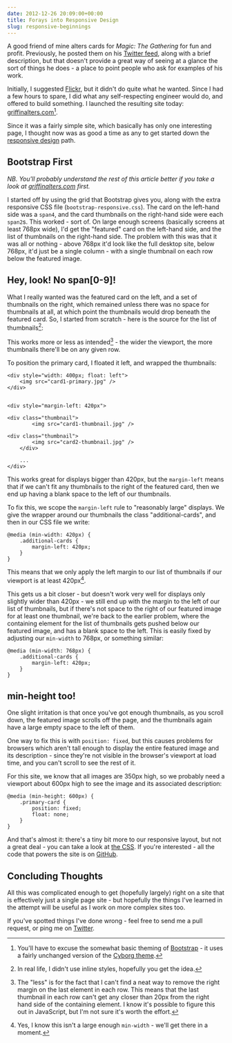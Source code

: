 ```yaml
---
date: 2012-12-26 20:09:00+00:00
title: Forays into Responsive Design
slug: responsive-beginnings
---
```


A good friend of mine alters cards for _Magic: The Gathering_ for fun
and profit. Previously, he posted them on his [Twitter
feed](http://www.twitter.com/JamesTMS), along with a brief
description, but that doesn't provide a great way of seeing at a
glance the sort of things he does - a place to point people who ask
for examples of his work.

<!-- more -->

Initially, I suggested [Flickr](http://www.flickr.com), but it didn't
do quite what he wanted. Since I had a few hours to spare, I did what
any self-respecting engineer would do, and offered to build
something. I launched the resulting site today:
[griffinalters.com](http://www.griffinalters.com)[^1].

Since it was a fairly simple site, which basically has only one
interesting page, I thought now was as good a time as any to get
started down the [responsive
design](http://alistapart.com/article/responsive-web-design) path.


## Bootstrap First


_NB. You'll probably understand the rest of this article better if
you take a look at [griffinalters.com](http://www.griffinalters.com)
first._

I started off by using the grid that Bootstrap gives you, along with
the extra responsive CSS file (`bootstrap-responsive.css`). The card
on the left-hand side was a `span4`, and the card thumbnails on the
right-hand side were each `span2`s. This worked - sort of. On large
enough screens (basically screens at least 768px wide), I'd get the
"featured" card on the left-hand side, and the list of thumbnails on
the right-hand side. The problem with this was that it was all or
nothing - above 768px it'd look like the full desktop site, below
768px, it'd just be a single column - with a single thumbnail on each
row below the featured image.


## Hey, look! No span[0-9]!


What I really wanted was the featured card on the left, and a set of
thumbnails on the right, which remained unless there was no space for
thumbnails at all, at which point the thumbnails would drop beneath
the featured card. So, I started from scratch - here is the source
for the list of thumbnails[^2]:

This works more or less as intended[^3] - the wider the
viewport, the more thumbnails there'll be on any given row.

To position the primary card, I floated it left, and wrapped the
thumbnails:

```
<div style="width: 400px; float: left">
    <img src="card1-primary.jpg" />
</div>


<div style="margin-left: 420px">

<div class="thumbnail">
        <img src="card1-thumbnail.jpg" />

<div class="thumbnail">
        <img src="card2-thumbnail.jpg" />
    </div>

    ...
</div>
```

This works great for displays bigger than 420px, but the
`margin-left` means that if we can't fit any thumbnails to the right
of the featured card, then we end up having a blank space to the left
of our thumbnails.

To fix this, we scope the `margin-left` rule to "reasonably large"
displays. We give the wrapper around our thumbnails the class
"additional-cards", and then in our CSS file we write:

```
@media (min-width: 420px) {
    .additional-cards {
        margin-left: 420px;
    }
}
```

This means that we only apply the left margin to our list of
thumbnails if our viewport is at least 420px[^4].

This gets us a bit closer - but doesn't work very well for displays
only slightly wider than 420px - we still end up with the margin to
the left of our list of thumbnails, but if there's not space to the
right of our featured image for at least one thumbnail, we're back to
the earlier problem, where the containing element for the list of
thumbnails gets pushed below our featured image, and has a blank
space to the left. This is easily fixed by adjusting our `min-width`
to 768px, or something similar:

```
@media (min-width: 768px) {
    .additional-cards {
        margin-left: 420px;
    }
}
```

## min-height too!


One slight irritation is that once you've got enough thumbnails, as
you scroll down, the featured image scrolls off the page, and the
thumbnails again have a large empty space to the left of them.

One way to fix this is with `position: fixed`, but this causes
problems for browsers which aren't tall enough to display the entire
featured image and its description - since they're not visible in the
browser's viewport at load time, and you can't scroll to see the rest
of it.

For this site, we know that all images are 350px high, so we probably
need a viewport about 600px high to see the image and its associated
description:

```
@media (min-height: 600px) {
    .primary-card {
        position: fixed;
        float: none;
    }
}
```

And that's almost it: there's a tiny bit more to our responsive
layout, but not a great deal - you can take a look at [the
CSS](https://raw.github.com/dominicrodger/squigcards/master/squigcards/static/squigcards/css/base.css). If
you're interested - all the code that powers the site is on
[GitHub](https://github.com/dominicrodger/squigcards).


## Concluding Thoughts


All this was complicated enough to get (hopefully largely) right on a
site that is effectively just a single page site - but hopefully the
things I've learned in the attempt will be useful as I work on more
complex sites too.

If you've spotted things I've done wrong - feel free to send me a
pull request, or ping me on
[Twitter](http://www.twitter.com/dominicrodger).

[^1]: You'll have to excuse the somewhat basic theming of
      [Bootstrap](http://twitter.github.com/bootstrap/) - it uses a
      fairly unchanged version of the [Cyborg
      theme](http://bootswatch.com/cyborg/).

[^2]: In real life, I didn't use inline styles, hopefully you get the
      idea.

[^3]: The "less" is for the fact that I can't find a neat way to
      remove the right margin on the last element in each row. This
      means that the last thumbnail in each row can't get any closer
      than 20px from the right hand side of the containing element. I
      know it's possible to figure this out in JavaScript, but I'm
      not sure it's worth the effort.

[^4]: Yes, I know this isn't a large enough `min-width` - we'll get
      there in a moment.
